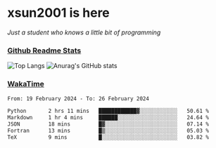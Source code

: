 # xsun2001 is here

*Just a student who knows a little bit of programming*

### [Github Readme Stats](https://github.com/anuraghazra/github-readme-stats)

![Top Langs](https://github-readme-stats.vercel.app/api/top-langs/?username=xsun2001&layout=compact&theme=radical) ![Anurag's GitHub stats](https://github-readme-stats.vercel.app/api?username=xsun2001&show_icons=true&theme=radical)

### [WakaTime](https://wakatime.com)

<!--START_SECTION:waka-->

```txt
From: 19 February 2024 - To: 26 February 2024

Python       2 hrs 11 mins   ████████████▓░░░░░░░░░░░░   50.61 %
Markdown     1 hr 4 mins     ██████░░░░░░░░░░░░░░░░░░░   24.64 %
JSON         18 mins         █▓░░░░░░░░░░░░░░░░░░░░░░░   07.14 %
Fortran      13 mins         █▒░░░░░░░░░░░░░░░░░░░░░░░   05.03 %
TeX          9 mins          █░░░░░░░░░░░░░░░░░░░░░░░░   03.82 %
```

<!--END_SECTION:waka-->
